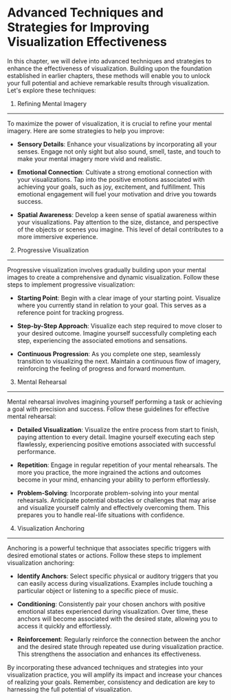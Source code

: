 Advanced Techniques and Strategies for Improving Visualization Effectiveness
=======================================================================================

In this chapter, we will delve into advanced techniques and strategies to enhance the effectiveness of visualization. Building upon the foundation established in earlier chapters, these methods will enable you to unlock your full potential and achieve remarkable results through visualization. Let's explore these techniques:

1. Refining Mental Imagery
--------------------------

To maximize the power of visualization, it is crucial to refine your mental imagery. Here are some strategies to help you improve:

* **Sensory Details**: Enhance your visualizations by incorporating all your senses. Engage not only sight but also sound, smell, taste, and touch to make your mental imagery more vivid and realistic.

* **Emotional Connection**: Cultivate a strong emotional connection with your visualizations. Tap into the positive emotions associated with achieving your goals, such as joy, excitement, and fulfillment. This emotional engagement will fuel your motivation and drive you towards success.

* **Spatial Awareness**: Develop a keen sense of spatial awareness within your visualizations. Pay attention to the size, distance, and perspective of the objects or scenes you imagine. This level of detail contributes to a more immersive experience.

2. Progressive Visualization
----------------------------

Progressive visualization involves gradually building upon your mental images to create a comprehensive and dynamic visualization. Follow these steps to implement progressive visualization:

* **Starting Point**: Begin with a clear image of your starting point. Visualize where you currently stand in relation to your goal. This serves as a reference point for tracking progress.

* **Step-by-Step Approach**: Visualize each step required to move closer to your desired outcome. Imagine yourself successfully completing each step, experiencing the associated emotions and sensations.

* **Continuous Progression**: As you complete one step, seamlessly transition to visualizing the next. Maintain a continuous flow of imagery, reinforcing the feeling of progress and forward momentum.

3. Mental Rehearsal
-------------------

Mental rehearsal involves imagining yourself performing a task or achieving a goal with precision and success. Follow these guidelines for effective mental rehearsal:

* **Detailed Visualization**: Visualize the entire process from start to finish, paying attention to every detail. Imagine yourself executing each step flawlessly, experiencing positive emotions associated with successful performance.

* **Repetition**: Engage in regular repetition of your mental rehearsals. The more you practice, the more ingrained the actions and outcomes become in your mind, enhancing your ability to perform effortlessly.

* **Problem-Solving**: Incorporate problem-solving into your mental rehearsals. Anticipate potential obstacles or challenges that may arise and visualize yourself calmly and effectively overcoming them. This prepares you to handle real-life situations with confidence.

4. Visualization Anchoring
--------------------------

Anchoring is a powerful technique that associates specific triggers with desired emotional states or actions. Follow these steps to implement visualization anchoring:

* **Identify Anchors**: Select specific physical or auditory triggers that you can easily access during visualizations. Examples include touching a particular object or listening to a specific piece of music.

* **Conditioning**: Consistently pair your chosen anchors with positive emotional states experienced during visualization. Over time, these anchors will become associated with the desired state, allowing you to access it quickly and effortlessly.

* **Reinforcement**: Regularly reinforce the connection between the anchor and the desired state through repeated use during visualization practice. This strengthens the association and enhances its effectiveness.

By incorporating these advanced techniques and strategies into your visualization practice, you will amplify its impact and increase your chances of realizing your goals. Remember, consistency and dedication are key to harnessing the full potential of visualization.
